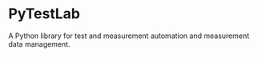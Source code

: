 # PyTestLab

A Python library for test and measurement  automation and measurement data management.
